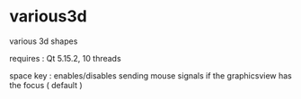 # various3d

various 3d shapes

requires : Qt 5.15.2, 10 threads

space key : enables/disables sending mouse signals if the graphicsview has the focus ( default ) 
